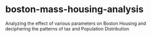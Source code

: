 # boston-mass-housing-analysis
Analyzing the effect  of various parameters on Boston Housing and deciphering the patterns of tax and Population Distribution
